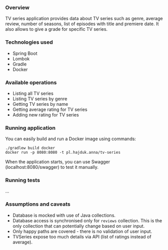 ### Overview
TV series application provides data about TV series such as genre, average review, number of seasons, list of episodes with title and premiere date.
It also allows to give a grade for specific TV series.

### Technologies used
- Spring Boot
- Lombok
- Gradle
- Docker

### Available operations
- Listing all TV series
- Listing TV series by genre
- Getting TV series by name
- Getting average rating for TV series
- Adding new rating for TV series

### Running application
You can easily build and run a Docker image using commands:

```
./gradlew build docker
docker run -p 8080:8080 -t pl.hajduk.anna/tv-series
```

When the application starts, you can use Swagger (localhost:8080/swagger) to test it manually.

### Running tests

...

### Assumptions and caveats
- Database is mocked with use of Java collections.
- Database access is synchronised only for `reviews` collection. 
This is the only collection that can potentially change based on user input.
- Only happy paths are covered - there is no validation of user input.
- TVSeries expose too much details via API (list of ratings instead of average).

